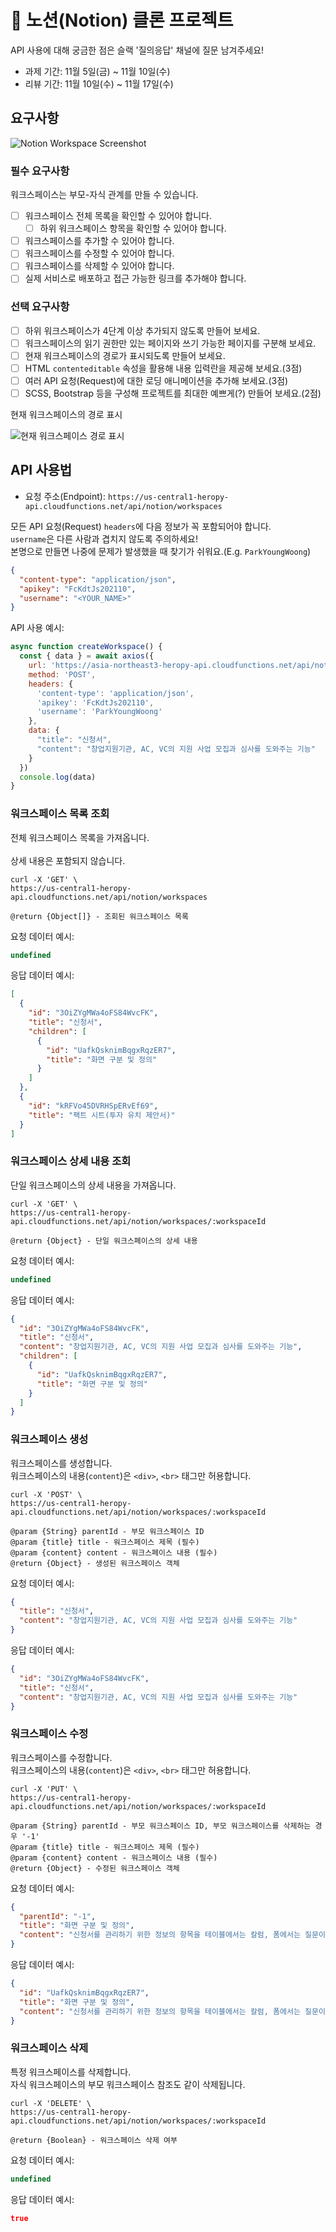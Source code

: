 # 📙 노션(Notion) 클론 프로젝트

API 사용에 대해 궁금한 점은 슬랙 '질의응답' 채널에 질문 남겨주세요!

- 과제 기간: 11월 5일(금) ~ 11월 10일(수)
- 리뷰 기간: 11월 10일(수) ~ 11월 17일(수)

## 요구사항

![Notion Workspace Screenshot](https://github.com/KDT1-FE/JS-Mission3/blob/main/_assets/notion-clone.jpg?raw=true)

### 필수 요구사항

워크스페이스는 부모-자식 관계를 만들 수 있습니다.

- [ ] 워크스페이스 전체 목록을 확인할 수 있어야 합니다.
  - [ ] 하위 워크스페이스 항목을 확인할 수 있어야 합니다.
- [ ] 워크스페이스를 추가할 수 있어야 합니다.
- [ ] 워크스페이스를 수정할 수 있어야 합니다.
- [ ] 워크스페이스를 삭제할 수 있어야 합니다.
- [ ] 실제 서비스로 배포하고 접근 가능한 링크를 추가해야 합니다.

### 선택 요구사항

- [ ] 하위 워크스페이스가 4단계 이상 추가되지 않도록 만들어 보세요.
- [ ] 워크스페이스의 읽기 권한만 있는 페이지와 쓰기 가능한 페이지를 구분해 보세요.
- [ ] 현재 워크스페이스의 경로가 표시되도록 만들어 보세요.
- [ ] HTML `contenteditable` 속성을 활용해 내용 입력란을 제공해 보세요.(3점)
- [ ] 여러 API 요청(Request)에 대한 로딩 애니메이션을 추가해 보세요.(3점)
- [ ] SCSS, Bootstrap 등을 구성해 프로젝트를 최대한 예쁘게(?) 만들어 보세요.(2점)

현재 워크스페이스의 경로 표시

![현재 워크스페이스 경로 표시](https://github.com/KDT1-FE/JS-Mission3/blob/main/_assets/notion-clone-header.jpg?raw=true)

## API 사용법

- 요청 주소(Endpoint): `https://us-central1-heropy-api.cloudfunctions.net/api/notion/workspaces`

모든 API 요청(Request) `headers`에 다음 정보가 꼭 포함되어야 합니다.<br>
`username`은 다른 사람과 겹치지 않도록 주의하세요!<br>
본명으로 만들면 나중에 문제가 발생했을 때 찾기가 쉬워요.(E.g. `ParkYoungWoong`)

```json
{
  "content-type": "application/json",
  "apikey": "FcKdtJs202110",
  "username": "<YOUR_NAME>"
}
```

API 사용 예시:

```js
async function createWorkspace() {
  const { data } = await axios({
    url: 'https://asia-northeast3-heropy-api.cloudfunctions.net/api/notion/workspaces',
    method: 'POST',
    headers: {
      'content-type': 'application/json',
      'apikey': 'FcKdtJs202110',
      'username': 'ParkYoungWoong'
    },
    data: {
      "title": "신청서",
      "content": "창업지원기관, AC, VC의 지원 사업 모집과 심사를 도와주는 기능"
    }
  })
  console.log(data)
}
```

### 워크스페이스 목록 조회

전체 워크스페이스 목록을 가져옵니다.<br>  
상세 내용은 포함되지 않습니다.

```curl
curl -X 'GET' \ 
https://us-central1-heropy-api.cloudfunctions.net/api/notion/workspaces
```

```plaintext
@return {Object[]} - 조회된 워크스페이스 목록
```

요청 데이터 예시:

```js
undefined
```

응답 데이터 예시:

```json
[
  {
    "id": "3OiZYgMWa4oFS84WvcFK",
    "title": "신청서",
    "children": [
      {
        "id": "UafkQsknimBqgxRqzER7",
        "title": "화면 구분 및 정의"
      }
    ]
  },
  {
    "id": "kRFVo45DVRHSpERvEf69",
    "title": "팩트 시트(투자 유치 제안서)"
  }
]
```

### 워크스페이스 상세 내용 조회

단일 워크스페이스의 상세 내용을 가져옵니다.

```curl
curl -X 'GET' \ 
https://us-central1-heropy-api.cloudfunctions.net/api/notion/workspaces/:workspaceId
```

```plaintext
@return {Object} - 단일 워크스페이스의 상세 내용
```

요청 데이터 예시:

```js
undefined
```

응답 데이터 예시:

```json
{
  "id": "3OiZYgMWa4oFS84WvcFK",
  "title": "신청서",
  "content": "창업지원기관, AC, VC의 지원 사업 모집과 심사를 도와주는 기능",
  "children": [
    {
      "id": "UafkQsknimBqgxRqzER7",
      "title": "화면 구분 및 정의"
    }
  ]
}
```

### 워크스페이스 생성

워크스페이스를 생성합니다.<br>
워크스페이스의 내용(`content`)은 `<div>`, `<br>` 태그만 허용합니다.

```curl
curl -X 'POST' \ 
https://us-central1-heropy-api.cloudfunctions.net/api/notion/workspaces/:workspaceId
```

```plaintext
@param {String} parentId - 부모 워크스페이스 ID
@param {title} title - 워크스페이스 제목 (필수)
@param {content} content - 워크스페이스 내용 (필수)
@return {Object} - 생성된 워크스페이스 객체
```

요청 데이터 예시:

```json
{
  "title": "신청서",
  "content": "창업지원기관, AC, VC의 지원 사업 모집과 심사를 도와주는 기능"
}
```

응답 데이터 예시:

```json
{
  "id": "3OiZYgMWa4oFS84WvcFK",
  "title": "신청서",
  "content": "창업지원기관, AC, VC의 지원 사업 모집과 심사를 도와주는 기능"
}
```

### 워크스페이스 수정

워크스페이스를 수정합니다.<br>
워크스페이스의 내용(`content`)은 `<div>`, `<br>` 태그만 허용합니다.

```curl
curl -X 'PUT' \ 
https://us-central1-heropy-api.cloudfunctions.net/api/notion/workspaces/:workspaceId
```

```plaintext
@param {String} parentId - 부모 워크스페이스 ID, 부모 워크스페이스를 삭제하는 경우 '-1' 
@param {title} title - 워크스페이스 제목 (필수)
@param {content} content - 워크스페이스 내용 (필수)
@return {Object} - 수정된 워크스페이스 객체
```

요청 데이터 예시:

```json
{
  "parentId": "-1",
  "title": "화면 구분 및 정의",
  "content": "신청서를 관리하기 위한 정보의 항목을 테이블에서는 칼럼, 폼에서는 질문이라 칭합니다.(칼럼과 폼은 연결되어있음)"
}
```

응답 데이터 예시:

```json
{
  "id": "UafkQsknimBqgxRqzER7",
  "title": "화면 구분 및 정의",
  "content": "신청서를 관리하기 위한 정보의 항목을 테이블에서는 칼럼, 폼에서는 질문이라 칭합니다.(칼럼과 폼은 연결되어있음)"
}
```

### 워크스페이스 삭제

특정 워크스페이스를 삭제합니다.<br>
자식 워크스페이스의 부모 워크스페이스 참조도 같이 삭제됩니다.

```curl
curl -X 'DELETE' \ 
https://us-central1-heropy-api.cloudfunctions.net/api/notion/workspaces/:workspaceId
```

```plaintext
@return {Boolean} - 워크스페이스 삭제 여부
```

요청 데이터 예시:

```js
undefined
```

응답 데이터 예시:

```json
true
```
